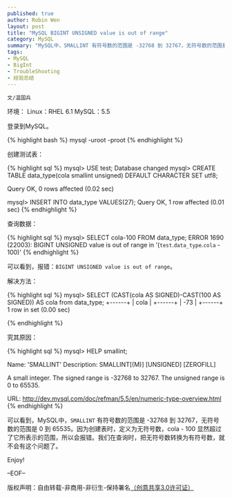 ```yaml
---
published: true
author: Robin Wen
layout: post
title: "MySQL BIGINT UNSIGNED value is out of range"
category: MySQL
summary: "MySQL中，SMALLINT 有符号数的范围是 -32768 到 32767，无符号数的范围是 0 到 65535。因为创建表时，定义为无符号数，cola - 100 显然超过了它所表示的范围，所以会报错。我们在查询时，把无符号数转换为有符号数，就不会有这个问题了。"
tags: 
- MySQL
- BigInt
- TroubleShooting
- 经验总结
---
```


`文/温国兵`

环境：
Linux：RHEL 6.1
MySQL：5.5

登录到MySQL。

{% highlight bash %}
mysql -uroot -proot
{% endhighlight %}

创建测试表：

{% highlight sql %}
mysql> USE test;
Database changed
mysql> CREATE TABLE data_type(cola smallint unsigned) DEFAULT CHARACTER SET utf8;

Query OK, 0 rows affected (0.02 sec)

mysql> INSERT INTO data_type VALUES(27);
Query OK, 1 row affected (0.01 sec)
{% endhighlight %}

查询数据：

{% highlight sql %}
mysql> SELECT cola-100 FROM data_type;
ERROR 1690 (22003): BIGINT UNSIGNED value is out of range in '(`test`.`data_type`.`cola` - 100)'
{% endhighlight %}

可以看到，报错：`BIGINT UNSIGNED value is out of range`。

解决方法：

{% highlight sql %}
mysql> SELECT (CAST(cola AS SIGNED)-CAST(100 AS SIGNED)) AS cola from data_type;
+------+
| cola |
+------+
|  -73 |
+------+
1 row in set (0.00 sec)

{% endhighlight %}

究其原因：

{% highlight sql %}
mysql> HELP smallint;

Name: 'SMALLINT'
Description:
SMALLINT[(M)] [UNSIGNED] [ZEROFILL]

A small integer. The signed range is -32768 to 32767. The unsigned
range is 0 to 65535.

URL: http://dev.mysql.com/doc/refman/5.5/en/numeric-type-overview.html
{% endhighlight %}

可以看到，MySQL中，`SMALLINT` 有符号数的范围是 -32768 到 32767，无符号数的范围是 0 到 65535。因为创建表时，定义为无符号数，cola - 100 显然超过了它所表示的范围，所以会报错。我们在查询时，把无符号数转换为有符号数，就不会有这个问题了。

Enjoy!

–EOF–

版权声明：自由转载-非商用-非衍生-保持署名<a href="http://creativecommons.org/licenses/by-nc-nd/3.0/deed.zh" target="_blank">（创意共享3.0许可证）</a>